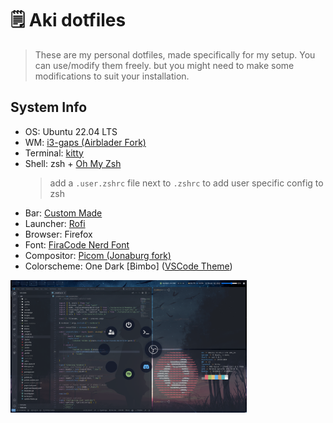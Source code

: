 # 🗒️ Aki dotfiles

> These are my personal dotfiles, made specifically for my setup. You can use/modify them freely. but you might need to make some modifications to suit your installation.

## System Info

-   OS: Ubuntu 22.04 LTS
-   WM: [i3-gaps (Airblader Fork)](https://github.com/Airblader/i3)
-   Terminal: [kitty](https://github.com/kovidgoyal/kitty)
-   Shell: zsh + [Oh My Zsh](https://github.com/ohmyzsh/ohmyzsh)
    > add a `.user.zshrc` file next to `.zshrc` to add user specific config to zsh
-   Bar: [Custom Made](https://github.com/djobbo/aki/widgets)
-   Launcher: [Rofi](https://github.com/davatorium/rofi)
-   Browser: Firefox
-   Font: [FiraCode Nerd Font](https://github.com/ryanoasis/nerd-fonts)
-   Compositor: [Picom (Jonaburg fork)](https://github.com/jonaburg/picom)
-   Colorscheme: One Dark [Bimbo] ([VSCode Theme](https://marketplace.visualstudio.com/items?itemName=marioterron.one-dark-bimbo))

<img src="./images/showcase.png" alt="showcase" width="75%"/>
